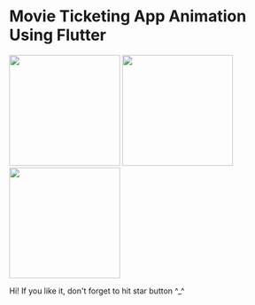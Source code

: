 # Movie Ticketing App Animation Using Flutter
<p float="left">
  <img src="https://i.imgur.com/RYg5JDX.png" width="200" />
  <img src="https://i.imgur.com/xMFIf0Q.png" width="200" /> 
  <img src="https://i.imgur.com/5ByIYST.png" width="200" />
</p>

Hi! If you like it, don't forget to hit star button ^_^
